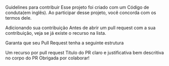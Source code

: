 Guidelines para contribuir
Esse projeto foi criado com um Código de conduta(em inglês). Ao participar desse projeto, você concorda com os termos dele.

Adicionando sua contribuição
Antes de abrir um pull request com a sua contribuição, veja se já existe o recurso na lista.

Garanta que seu Pull Request tenha a seguinte estrutura

Um recurso por pull request
Título do PR claro e justificativa bem descritiva no corpo do PR
Obrigada por colaborar!
